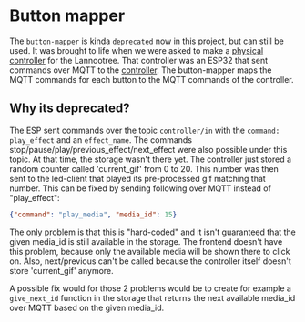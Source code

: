 # Button mapper

The `button-mapper` is kinda `deprecated` now in this project, but can still be used. It was brought to life when we were asked to make a [physical controller](../../Lannootree_hardware/README.md) for the Lannootree. That controller was an ESP32 that sent commands over MQTT to the [controller](../controller/README.md). The button-mapper maps the MQTT commands for each button to the MQTT commands of the controller.

## Why its deprecated?

The ESP sent commands over the topic `controller/in` with the `command: play_effect` and an `effect_name`. The commands stop/pause/play/previous_effect/next_effect were also possible under this topic. At that time, the storage wasn't there yet. The controller just stored a random counter called 'current_gif' from 0 to 20. This number was then sent to the led-client that played its pre-processed gif matching that number. This can be fixed by sending following over MQTT instead of "play_effect":

```json
{"command": "play_media", "media_id": 15}
```

The only problem is that this is "hard-coded" and it isn't guaranteed that the given media_id is still available in the storage. The frontend doesn't have this problem, because only the available media will be shown there to click on.
Also, next/previous can't be called because the controller itself doesn't store 'current_gif' anymore.

A possible fix would for those 2 problems would be to create for example a `give_next_id` function in the storage that returns the next available media_id over MQTT based on the given media_id.
